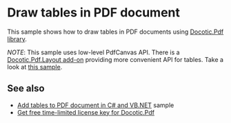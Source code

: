 # Draw tables in PDF document
This sample shows how to draw tables in PDF documents using [Docotic.Pdf library](https://bitmiracle.com/pdf-library/).

*NOTE*: This sample uses low-level PdfCanvas API. There is a [Docotic.Pdf.Layout add-on](https://www.nuget.org/packages/BitMiracle.Docotic.Pdf.Layout/)
providing more convenient API for tables. Take a look at [this sample](/Samples/Layout/Tables).

## See also
* [Add tables to PDF document in C# and VB.NET](/Samples/Layout/Tables) sample
* [Get free time-limited license key for Docotic.Pdf](https://bitmiracle.com/pdf-library/download-pdf-library.aspx)